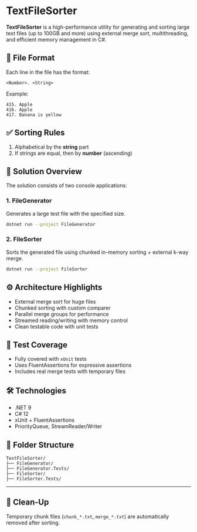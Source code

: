 # TextFileSorter

**TextFileSorter** is a high-performance utility for generating and sorting large text files (up to 100GB and more) using external merge sort, multithreading, and efficient memory management in C#.

## 📄 File Format

Each line in the file has the format:

```
<Number>. <String>
```

Example:

```
415. Apple
416. Apple
417. Banana is yellow
```

## ✅ Sorting Rules

1. Alphabetical by the **string** part
2. If strings are equal, then by **number** (ascending)

## 🧩 Solution Overview

The solution consists of two console applications:

### 1. **FileGenerator**

Generates a large test file with the specified size.

```bash
dotnet run --project FileGenerator
```

### 2. **FileSorter**

Sorts the generated file using chunked in-memory sorting + external k-way merge.

```bash
dotnet run --project FileSorter
```

## ⚙️ Architecture Highlights

- External merge sort for huge files
- Chunked sorting with custom comparer
- Parallel merge groups for performance
- Streamed reading/writing with memory control
- Clean testable code with unit tests

## 🧪 Test Coverage

- Fully covered with `xUnit` tests
- Uses FluentAssertions for expressive assertions
- Includes real merge tests with temporary files

## 🛠 Technologies

- .NET 9
- C# 12
- xUnit + FluentAssertions
- PriorityQueue, StreamReader/Writer

## 📂 Folder Structure

```
TextFileSorter/
├── FileGenerator/
├── FileGenerator.Tests/
├── FileSorter/
├── FileSorter.Tests/

```

---

## 🧼 Clean-Up

Temporary chunk files (`chunk_*.txt`, `merge_*.txt`) are automatically removed after sorting.
